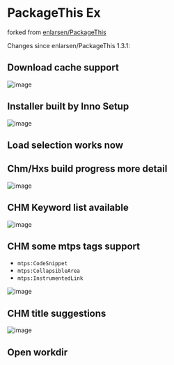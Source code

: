 # PackageThis Ex
forked from [enlarsen/PackageThis](https://github.com/enlarsen/PackageThis)

Changes since enlarsen/PackageThis 1.3.1:

## Download cache support

![image](https://kenjiuno.github.io/PackageThis/images/dl.png)

## Installer built by Inno Setup

![image](https://kenjiuno.github.io/PackageThis/images/installer.png)

## Load selection works now

## Chm/Hxs build progress more detail

![image](https://kenjiuno.github.io/PackageThis/images/progress.png)

## CHM Keyword list available

![image](https://kenjiuno.github.io/PackageThis/images/keywords.png)

## CHM some mtps tags support
- `mtps:CodeSnippet`
- `mtps:CollapsibleArea`
- `mtps:InstrumentedLink`

![image](https://kenjiuno.github.io/PackageThis/images/tags.png)

## CHM title suggestions

![image](https://kenjiuno.github.io/PackageThis/images/titles.png)

## Open workdir
